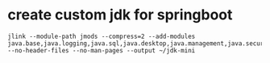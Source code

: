 # create custom jdk for springboot
    jlink --module-path jmods --compress=2 --add-modules java.base,java.logging,java.sql,java.desktop,java.management,java.security.jgss,java.instrument --no-header-files --no-man-pages --output ~/jdk-mini

